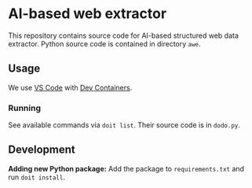 # AI-based web extractor

This repository contains source code for AI-based structured web data extractor.
Python source code is contained in directory `awe`.

## Usage

We use [VS Code](https://code.visualstudio.com/) with [Dev
Containers](https://code.visualstudio.com/docs/remote/containers).

### Running

See available commands via `doit list`. Their source code is in `dodo.py`.

## Development

**Adding new Python package:** Add the package to `requirements.txt` and run
`doit install`.
